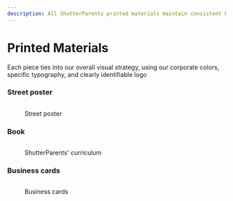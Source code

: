 ```yaml
---
description: All ShutterParents printed materials maintain consistent branding elements.
---
```


# Printed Materials

Each piece ties into our overall visual strategy, using our corporate colors, specific typography, and clearly identifiable logo

### Street poster

<figure><img src="../.gitbook/assets/street-poster.jpg" alt=""><figcaption><p>Street poster</p></figcaption></figure>

### Book

<figure><img src="../.gitbook/assets/curriculum-book.jpg" alt=""><figcaption><p>ShutterParents' curriculum</p></figcaption></figure>

### Business cards

<figure><img src="../.gitbook/assets/business-cards.jpg" alt=""><figcaption><p>Business cards</p></figcaption></figure>
